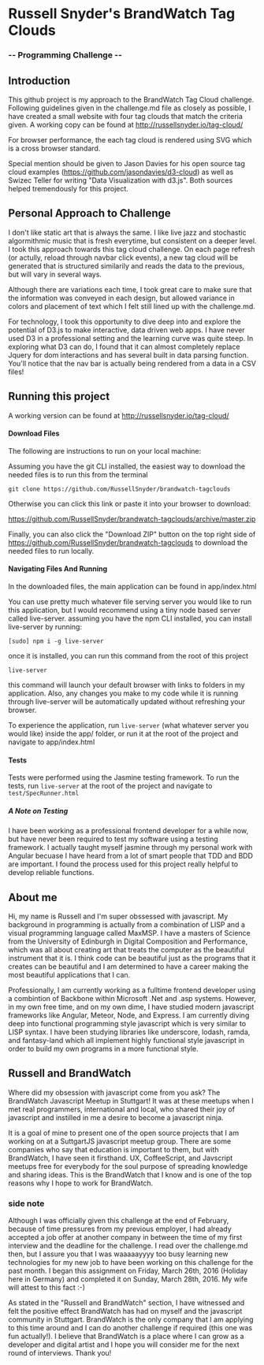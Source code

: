 # Russell Snyder's BrandWatch Tag Clouds
### -- Programming Challenge -- 

## Introduction

This github project is my approach to the BrandWatch Tag Cloud challenge.  Following guidelines given in the challenge.md file as closely as possible, I have created a small website with four tag clouds that match the criteria given.  A working copy can be found at http://russellsnyder.io/tag-cloud/

For browser performance, the each tag cloud is rendered using SVG which is a cross browser standard.  

Special mention should be given to Jason Davies for his open source tag cloud examples (https://github.com/jasondavies/d3-cloud) as well as Swizec Teller for writing "Data Visualization with d3.js".  Both sources helped tremendously for this project.

## Personal Approach to Challenge

I don't like static art that is always the same.  I like live jazz and stochastic algormithmic music that is fresh everytime, but consistent on a deeper level.  I took this approach towards this tag cloud challenge.  On each page refresh (or actully, reload through navbar click events), a new tag cloud will be generated that is structured similarily and reads the data to the previous, but will vary in several ways.

Although there are variations each time, I took great care to make sure that the information was conveyed in each design, but allowed variance in colors and placement of text which I felt still lined up with the challenge.md.

For technology, I took this opportunity to dive deep into and explore the potential of D3.js to make interactive, data driven web apps.  I have never used D3 in a professional setting and the learning curve was quite steep.  In exploring what D3 can do, I found that it can almost completely replace Jquery for dom interactions and has several built in data parsing function.  You'll notice that the nav bar is actually being rendered from a data in a CSV files!  



## Running this project

A working version can be found at http://russellsnyder.io/tag-cloud/


#### Download Files

The following are instructions to run on your local machine:

Assuming you have the git CLI installed, the easiest way to download the needed files is to run this from the terminal

`git clone https://github.com/RussellSnyder/brandwatch-tagclouds`

Otherwise you can click this link or paste it into your browser to download:

https://github.com/RussellSnyder/brandwatch-tagclouds/archive/master.zip


Finally, you can also click the "Download ZIP" button on the top right side of https://github.com/RussellSnyder/brandwatch-tagclouds to download the needed files to run locally.

#### Navigating Files And Running

In the downloaded files, the main application can be found in app/index.html

You can use pretty much whatever file serving server you would like to run this application, but I would recommend using a tiny node based server called live-server.  assuming you have the npm CLI installed, you can install live-server by running: 

`[sudo] npm i -g live-server`

once it is installed, you can run this command from the root of this project  

`live-server`

this command will launch your default browser with links to folders in my application.  Also, any changes you make to my code while it is running through live-server will be automatically updated without refreshing your browser.  

To experience the application, run `live-server` (what whatever server you would like) inside the app/ folder, or run it at the root of the project and navigate to app/index.html

#### Tests

Tests were performed using the Jasmine testing framework. To run the tests, run `live-server` at the root of the project and navigate to `test/SpecRunner.html`   

##### A Note on Testing 

I have been working as a professional frontend developer for a while now, but have never been required to test my software using a testing framework.  I actually taught myself jasmine through my personal work with Angular becuase I have heard from a lot of smart people that TDD and BDD are important.  I found the process used for this project really helpful to develop reliable functions. 

## About me

Hi, my name is Russell and I'm super obssessed with javascript.  My background in programming is actually from a combination of LISP and a visual programming language called MaxMSP.  I have a masters of Science from the University of Edinburgh in Digital Composition and Performance, which was all about creating art that treats the computer as the beautiful instrument that it is.  I think code can be beautiful just as the programs that it creates can be beautiful and I am determined to have a career making the most beautiful applications that I can. 

Professionally, I am currently working as a fulltime frontend developer using a combintion of Backbone within Microsoft .Net and .asp systems.  However, in my own free time, and on my own dime, I have studied modern javascript frameworks like Angular, Meteor, Node, and Express.  I am currently diving deep into functional programming style javascript which is very similar to LISP syntax.  I have been studying libraries like underscore, lodash, ramda, and fantasy-land which all implement highly functional style javascript in order to build my own programs in a more functional style.


## Russell and BrandWatch

Where did my obsession with javascript come from you ask?  The BrandWatch Javascript Meetup in Stuttgart!  It was at these meetups when I met real programmers, international and local, who shared their joy of javascript and instilled in me a desire to become a javascript ninja.

It is a goal of mine to present one of the open source projects that I am working on at a SuttgartJS javascript meetup group.  There are some companies who say that education is important to them, but with BrandWatch, I have seen it firsthand.  UX, CoffeeScript, and Javscript meetups free for everybody for the soul purpose of spreading knowledge and sharing ideas.  This is the BrandWatch that I know and is one of the top reasons why I hope to work for BrandWatch.


### side note

Although I was officially given this challenge at the end of February, because of time pressures from my previous employer, I had already accepted a job offer at another company in between the time of my first interview and the deadline for the challenge.  I read over the challenge.md then, but I assure you that I was waaaaayyyy too busy learning new technologies for my new job to have been working on this challenge for the past month.  I began this assignment on Friday, March 26th, 2016 (Holiday here in Germany) and completed it on Sunday, March 28th, 2016.  My wife will attest to this fact :-)  

As stated in the "Russell and BrandWatch" section, I have witnessed and felt the positive effect BrandWatch has had on myself and the javascript community in Stuttgart.  BrandWatch is the only company that I am applying to this time around and I can do another challenge if required (this one was fun actually!).  I believe that BrandWatch is a place where I can grow as a developer and digital artist and I hope you will consider me for the next round of interviews.  Thank you!
